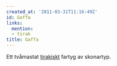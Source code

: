 ```yaml
---
created_at: '2011-03-31T11:16:49Z'
id: Gaffa
links:
  mention:
  - tirak
title: Gaffa
---
```


Ett tvåmastat [tirakiskt] fartyg av skonartyp.

  [tirakiskt]: tirak
